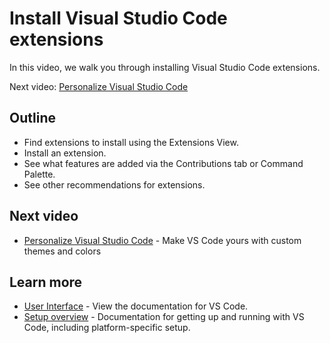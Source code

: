 Install Visual Studio Code extensions
=====================================

In this video, we walk you through installing Visual Studio Code extensions.

Next video: [Personalize Visual Studio Code](/learn/get-started/personalize.md)

Outline
-------

-   Find extensions to install using the Extensions View.
-   Install an extension.
-   See what features are added via the Contributions tab or Command Palette.
-   See other recommendations for extensions.

Next video
----------

-   [Personalize Visual Studio Code](/learn/get-started/personalize.md) - Make VS Code yours with custom themes and colors

Learn more
----------

-   [User Interface](/docs/getstarted/userinterface.md) - View the documentation for VS Code.
-   [Setup overview](/docs/setup/setup-overview.md) - Documentation for getting up and running with VS Code, including platform-specific setup.
